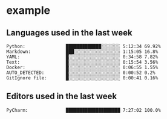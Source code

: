 # example

<!--START_SECTION:waka-->
## Languages used in the last week
``` text
Python:               █████████████░░░░░░░ 5:12:34 69.92%
Markdown:             ███░░░░░░░░░░░░░░░░░ 1:15:05 16.8%
YAML:                 █░░░░░░░░░░░░░░░░░░░ 0:34:58 7.82%
Text:                 █░░░░░░░░░░░░░░░░░░░ 0:15:54 3.56%
Docker:               █░░░░░░░░░░░░░░░░░░░ 0:06:55 1.55%
AUTO_DETECTED:        █░░░░░░░░░░░░░░░░░░░ 0:00:52 0.2%
GitIgnore file:       █░░░░░░░░░░░░░░░░░░░ 0:00:41 0.16%
```
## Editors used in the last week
``` text
PyCharm:              ████████████████████ 7:27:02 100.0%
```

<!--END_SECTION:waka-->
